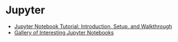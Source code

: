 # Jupyter

* [Jupyter Notebook Tutorial: Introduction, Setup, and Walkthrough](https://www.youtube.com/watch?v=HW29067qVWk)
* [Gallery of Interesting Jupyter Notebooks](https://github.com/jupyter/jupyter/wiki/A-gallery-of-interesting-Jupyter-Notebooks)